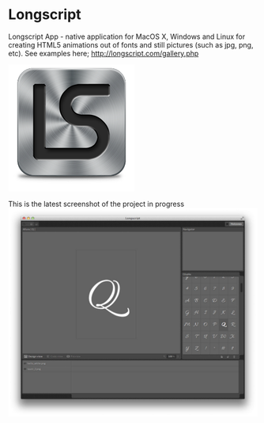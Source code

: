 Longscript
==========

Longscript App - native application for MacOS X, Windows and Linux for creating HTML5 animations out of fonts and still pictures (such as jpg, png, etc).
See examples here;
http://longscript.com/gallery.php

![alt tag](public/res/img/icon-256.png)


This is the latest screenshot of the project in progress
![alt tag](public/res/img/preview.jpg)
